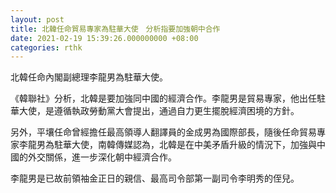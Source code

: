 ```yaml
---
layout: post
title: 北韓任命貿易專家為駐華大使　分析指要加強朝中合作
date: 2021-02-19 15:39:26.000000000 +08:00
categories: rthk
---
```


北韓任命內閣副總理李龍男為駐華大使。

《韓聯社》分析，北韓是要加強同中國的經濟合作。李龍男是貿易專家，他出任駐華大使，是遵循執政勞動黨大會提出，通過自力更生擺脫經濟困境的方針。

另外，平壤任命曾經擔任最高領導人翻譯員的金成男為國際部長，隨後任命貿易專家李龍男為駐華大使，南韓傳媒認為，北韓是在中美矛盾升級的情況下，加強與中國的外交關係，進一步深化朝中經濟合作。

李龍男是已故前領袖金正日的親信、最高司令部第一副司令李明秀的侄兒。
